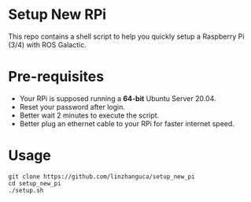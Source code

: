 # Setup New RPi
This repo contains a shell script to help you quickly setup a Raspberry Pi (3/4) with ROS Galactic.

# Pre-requisites
- Your RPi is supposed running a **64-bit** Ubuntu Server 20.04.
- Reset your password after login.
- Better wait 2 minutes to execute the script.
- Better plug an ethernet cable to your RPi for faster internet speed.

# Usage
```shell
git clone https://github.com/linzhanguca/setup_new_pi
cd setup_new_pi
./setup.sh
```
